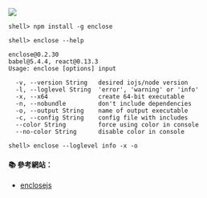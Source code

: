 ![](http://enclosejs.com/screenshot.png)

```
shell> npm install -g enclose
```

```
shell> enclose --help
```

```
enclose@0.2.30
babel@5.4.4, react@0.13.3
Usage: enclose [options] input

  -v, --version String   desired iojs/node version
  -l, --loglevel String  'error', 'warning' or 'info'
  -x, --x64              create 64-bit executable
  -n, --nobundle         don't include dependencies
  -o, --output String    name of output executable
  -c, --config String    config file with includes
  --color String         force using color in console
  --no-color String      disable color in console
```

```
shell> enclose --loglevel info -x -o 
```

#### :books: 參考網站：
- [enclosejs](http://enclosejs.com/)


